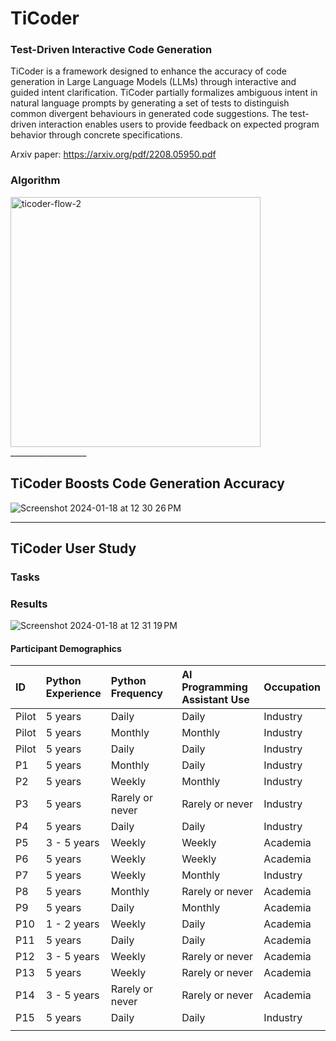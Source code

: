 # TiCoder
### Test-Driven Interactive Code Generation

TiCoder is a framework designed to enhance the accuracy of code generation in Large Language Models (LLMs) through interactive and guided intent clarification. TiCoder partially formalizes ambiguous intent in natural language prompts by generating a set of tests to distinguish common divergent behaviours in generated code suggestions. The test-driven interaction enables users to provide feedback on expected program behavior through concrete specifications.

Arxiv paper: https://arxiv.org/pdf/2208.05950.pdf

### Algorithm
<img width="400" alt="ticoder-flow-2" src="https://github.com/Smfakhoury/TiCoder-project/assets/36719864/f48c1116-d8ca-4c06-afc8-1265d7bc0251">
___________________

## TiCoder Boosts Code Generation Accuracy 
![Screenshot 2024-01-18 at 12 30 26 PM](https://github.com/Smfakhoury/TiCoder-project/assets/36719864/12435bd2-60f9-44b7-b1d6-c13a7eab12ba)

___________________
## TiCoder User Study

### Tasks

### Results
![Screenshot 2024-01-18 at 12 31 19 PM](https://github.com/Smfakhoury/TiCoder-project/assets/36719864/27a8889a-ba83-4661-bbf3-19ff1438ee55)



#### Participant Demographics
| ID    | Python <br>  Experience | Python <br>  Frequency | AI Programming  <br>  Assistant Use | Occupation |
| :---- | :---------------------- | :--------------------- | :---------------------------------- | :--------- |
| Pilot | 5 years                 | Daily                  | Daily                               | Industry   |
| Pilot | 5 years                 | Monthly                | Monthly                             | Industry   |
| Pilot | 5 years                 | Daily                  | Daily                               | Industry   |
| P1    | 5 years                 | Monthly                | Daily                               | Industry   |
| P2    | 5 years                 | Weekly                 | Monthly                             | Industry   |
| P3    | 5 years                 | Rarely or never        | Rarely or never                     | Industry   |
| P4    | 5 years                 | Daily                  | Daily                               | Industry   |
| P5    | 3 - 5 years             | Weekly                 | Weekly                              | Academia   |
| P6    | 5 years                 | Weekly                 | Weekly                              | Academia   |
| P7    | 5 years                 | Weekly                 | Monthly                             | Industry   |
| P8    | 5 years                 | Monthly                | Rarely or never                     | Academia   |
| P9    | 5 years                 | Daily                  | Monthly                             | Academia   |
| P10   | 1 - 2 years             | Weekly                 | Daily                               | Academia   |
| P11   | 5 years                 | Daily                  | Daily                               | Academia   |
| P12   | 3 - 5 years             | Weekly                 | Rarely or never                     | Academia   |
| P13   | 5 years                 | Weekly                 | Rarely or never                     | Academia   |
| P14   | 3 - 5 years             | Rarely or never        | Rarely or never                     | Academia   |
| P15   | 5 years                 | Daily                  | Daily                               | Industry   |
|       |                         |                        |                                     |            |
